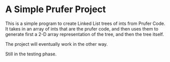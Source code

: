 A Simple Prufer Project
========

This is a simple program to create Linked List trees of ints from Prufer Code. It takes in an array of ints that are the
 prufer code, and then uses them to generate first a 2-D array representation of the tree, and then the tree itself. 
 
 The project will eventually work in the other way. 
 
 Still in the testing phase. 
 
 
